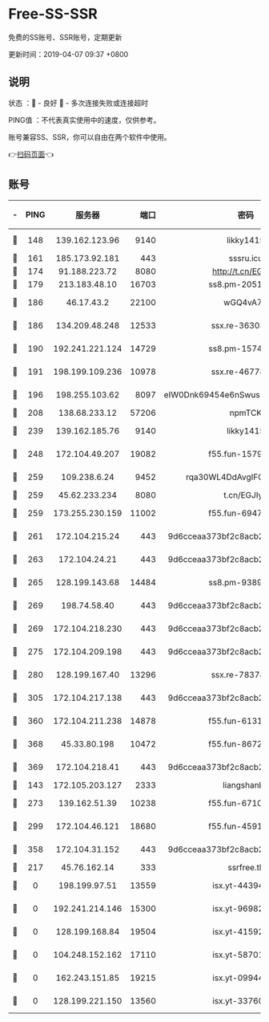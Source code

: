 # Free-SS-SSR

免费的SS账号、SSR账号，定期更新

更新时间：2019-04-07 09:37 +0800

## 说明

状态     ：🙂 - 良好 🙁 - 多次连接失败或连接超时

PING值   ：不代表真实使用中的速度，仅供参考。

账号兼容SS、SSR，你可以自由在两个软件中使用。

👉[扫码页面](https://liesauer.github.io/Free-SS-SSR/)👈

## 账号

|-|PING|服务器|端口|密码|加密方式|区域|
|:----:|:----:|:-----:|-----:|:----:|:----:|:----:|
|🙂|148|139.162.123.96|9140|likky1415|aes-256-cfb|JP|
|🙂|161|185.173.92.181|443|sssru.icu|rc4-md5|RU|
|🙂|174|91.188.223.72|8080|http://t.cn/EGJIyrl|rc4-md5|RU|
|🙂|179|213.183.48.10|16703|ss8.pm-20510917|rc4-md5|RU|
|🙂|186|46.17.43.2|22100|wGQ4vA7D|aes-256-gcm|RU|
|🙂|186|134.209.48.248|12533|ssx.re-36303628|aes-256-cfb|US|
|🙂|190|192.241.221.124|14729|ss8.pm-15747192|aes-256-cfb|US|
|🙂|191|198.199.109.236|10978|ssx.re-46778181|aes-256-cfb|US|
|🙂|196|198.255.103.62|8097|eIW0Dnk69454e6nSwuspv9DmS201tQ0D|aes-256-cfb|US|
|🙂|208|138.68.233.12|57206|npmTCK|rc4-md5|US|
|🙂|239|139.162.185.76|9140|likky1415|aes-256-cfb|DE|
|🙂|248|172.104.49.207|19082|f55.fun-15798728|aes-256-cfb|SG|
|🙂|259|109.238.6.24|9452|rqa30WL4DdAvgIFG6Fs3znzTa|aes-256-cfb|FR|
|🙂|259|45.62.233.234|8080|t.cn/EGJIyrl|rc4-md5|CA|
|🙂|259|173.255.230.159|11002|f55.fun-69479664|aes-256-cfb|US|
|🙂|261|172.104.215.24|443|9d6cceaa373bf2c8acb22e60b6a58be6|aes-256-cfb|US|
|🙂|263|172.104.24.21|443|9d6cceaa373bf2c8acb22e60b6a58be6|aes-256-cfb|US|
|🙂|265|128.199.143.68|14484|ss8.pm-93895061|aes-256-cfb|SG|
|🙂|269|198.74.58.40|443|9d6cceaa373bf2c8acb22e60b6a58be6|aes-256-cfb|US|
|🙂|269|172.104.218.230|443|9d6cceaa373bf2c8acb22e60b6a58be6|aes-256-cfb|US|
|🙂|275|172.104.209.198|443|9d6cceaa373bf2c8acb22e60b6a58be6|aes-256-cfb|US|
|🙂|280|128.199.167.40|13296|ssx.re-78378109|aes-256-cfb|SG|
|🙂|305|172.104.217.138|443|9d6cceaa373bf2c8acb22e60b6a58be6|aes-256-cfb|US|
|🙂|360|172.104.211.238|14878|f55.fun-61310549|aes-256-cfb|US|
|🙂|368|45.33.80.198|10472|f55.fun-86726551|aes-256-cfb|US|
|🙂|369|172.104.218.41|443|9d6cceaa373bf2c8acb22e60b6a58be6|aes-256-cfb|US|
|🙂|143|172.105.203.127|2333|liangshanbo|chacha20|JP|
|🙂|273|139.162.51.39|10238|f55.fun-67101162|aes-256-cfb|SG|
|🙂|299|172.104.46.121|18680|f55.fun-45913685|aes-256-cfb|SG|
|🙂|358|172.104.31.152|443|9d6cceaa373bf2c8acb22e60b6a58be6|aes-256-cfb|US|
|🙁|217|45.76.162.14|333|ssrfree.tk|rc4|SG|
|🙁|0|198.199.97.51|13559|isx.yt-44394689|aes-256-cfb|US|
|🙁|0|192.241.214.146|15300|isx.yt-96982651|aes-256-cfb|US|
|🙁|0|128.199.168.84|19504|isx.yt-41592631|aes-256-cfb|SG|
|🙁|0|104.248.152.162|17110|isx.yt-58701145|aes-256-cfb|SG|
|🙁|0|162.243.151.85|19215|isx.yt-09944441|aes-256-cfb|US|
|🙁|0|128.199.221.150|13560|isx.yt-33760671|aes-256-cfb|SG|
